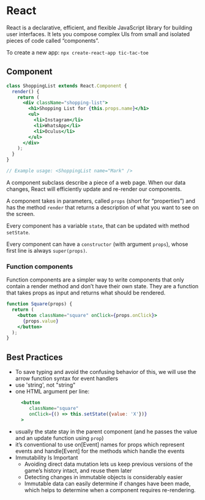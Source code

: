 # React

React is a declarative, efficient, and flexible JavaScript library for building user interfaces. It lets you compose complex UIs from small and isolated pieces of code called “components”.

To create a new app: `npx create-react-app tic-tac-toe`

## Component
```jsx
class ShoppingList extends React.Component {
  render() {
    return (
      <div className="shopping-list">
        <h1>Shopping List for {this.props.name}</h1>
        <ul>
          <li>Instagram</li>
          <li>WhatsApp</li>
          <li>Oculus</li>
        </ul>
      </div>
    );
  }
}

// Example usage: <ShoppingList name="Mark" />
```

A component subclass describe a piece of a web page. When our data changes, React will efficiently update and re-render our components.

A component takes in parameters, called `props` (short for “properties”) and has the method `render` that returns a description of what you want to see on the screen.

Every component has a variable `state`, that can be updated with method `setState`.

Every component can have a `constructor` (with argument `props`), whose first line is always `super(props)`.

### Function components
Function components are a simpler way to write components that only contain a render method and don’t have their own state. They are a function that takes props as input and returns what should be rendered.

```jsx
function Square(props) {
  return (
    <button className="square" onClick={props.onClick}>
      {props.value}
    </button>
  );
}
```

## Best Practices
- To save typing and avoid the confusing behavior of this, we will use the arrow function syntax for event handlers
- use 'string', not "string"
- one HTML argument per line:
  ```jsx
    <button
       className="square"
       onClick={() => this.setState({value: 'X'})}
    >
  ```
- usually the state stay in the parent component (and he passes the value and an update function using `prop`)
- it’s conventional to use on[Event] names for props which represent events and handle[Event] for the methods which handle the events
-  Immutability Is Important
    - Avoiding direct data mutation lets us keep previous versions of the game’s history intact, and reuse them later
    - Detecting changes in immutable objects is considerably easier
    - Immutable data can easily determine if changes have been made, which helps to determine when a component requires re-rendering.